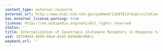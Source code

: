 ```yaml
---
content_type: external-resource
external_url: http://www.ncbi.nlm.nih.gov/pubmed/11687813?dopt=Citation
has_external_license_warning: true
license: https://en.wikipedia.org/wiki/All_rights_reserved
status: ''
title: Internalization of Ionotropic Glutamate Receptors in Response to MGluR Activation
uid: 28f399d2-4589-46e4-81e5-bd50d0c9b8cc
wayback_url: ''
---
```

